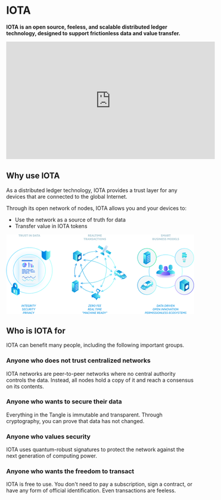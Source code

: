 # IOTA

**IOTA is an open source, feeless, and scalable distributed ledger technology, designed to support frictionless data and value transfer.**

<iframe width="560" height="315" src="https://www.youtube.com/embed/ivWqqfzunhI" frameborder="0" allow="accelerometer; autoplay; encrypted-media; gyroscope; picture-in-picture" allowfullscreen></iframe>

## Why use IOTA

As a distributed ledger technology, IOTA provides a trust layer for any devices that are connected to the global Internet.

Through its open network of nodes, IOTA allows you and your devices to:

- Use the network as a source of truth for data
- Transfer value in IOTA tokens

![IOTA benefits](../images/iota-benefits.png)

## Who is IOTA for

IOTA can benefit many people, including the following important groups.

### Anyone who does not trust centralized networks

IOTA networks are peer-to-peer networks where no central authority controls the data. Instead, all nodes hold a copy of it and reach a consensus on its contents.

### Anyone who wants to secure their data

Everything in the Tangle is immutable and transparent. Through cryptography, you can prove that data has not changed.

### Anyone who values security

IOTA uses quantum-robust signatures to protect the network against the next generation of computing power.

### Anyone who wants the freedom to transact

IOTA is free to use. You don't need to pay a subscription, sign a contract, or have any form of official identification. Even transactions are feeless.













